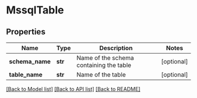 # MssqlTable

## Properties
Name | Type | Description | Notes
------------ | ------------- | ------------- | -------------
**schema_name** | **str** | Name of the schema containing the table | [optional] 
**table_name** | **str** | Name of the table | [optional] 

[[Back to Model list]](../README.md#documentation-for-models) [[Back to API list]](../README.md#documentation-for-api-endpoints) [[Back to README]](../README.md)


